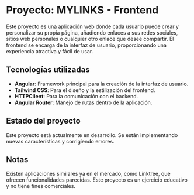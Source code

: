 # Proyecto: MYLINKS - Frontend

Este proyecto es una aplicación web donde cada usuario puede crear y personalizar su propia página, añadiendo enlaces a sus redes sociales, sitios web personales o cualquier otro enlace que desee compartir. El frontend se encarga de la interfaz de usuario, proporcionando una experiencia atractiva y fácil de usar.


## Tecnologías utilizadas

- **Angular**: Framework principal para la creación de la interfaz de usuario.
- **Tailwind CSS**: Para el diseño y la estilización del frontend.
- **HTTPClient**: Para la comunicación con el backend.
- **Angular Router**: Manejo de rutas dentro de la aplicación.

## Estado del proyecto
Este proyecto está actualmente en desarrollo. Se están implementando nuevas características y corrigiendo errores.

## Notas
Existen aplicaciones similares ya en el mercado, como Linktree, que ofrecen funcionalidades parecidas. Este proyecto es un ejercicio educativo y no tiene fines comerciales.




